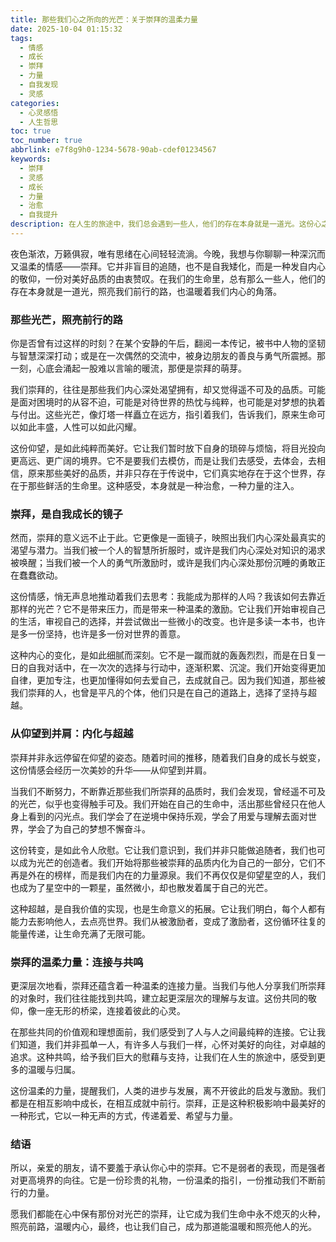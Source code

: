 ```yaml
---
title: 那些我们心之所向的光芒：关于崇拜的温柔力量
date: 2025-10-04 01:15:32
tags:
  - 情感
  - 成长
  - 崇拜
  - 力量
  - 自我发现
  - 灵感
categories:
  - 心灵感悟
  - 人生哲思
toc: true
toc_number: true
abbrlink: e7f8g9h0-1234-5678-90ab-cdef01234567
keywords:
  - 崇拜
  - 灵感
  - 成长
  - 力量
  - 治愈
  - 自我提升
description: 在人生的旅途中，我们总会遇到一些人，他们的存在本身就是一道光。这份心之所向的“崇拜”，并非盲目追随，而是一种深沉的共鸣与激励。它如何温柔地照亮我们前行的路，成为我们内心深处最柔软也最有力的支撑？本文将带你一同探索，这份情感如何化为自我成长的镜子，最终引领我们从仰望到并肩，发现并绽放属于自己的光芒。
---
```


夜色渐浓，万籁俱寂，唯有思绪在心间轻轻流淌。今晚，我想与你聊聊一种深沉而又温柔的情感——崇拜。它并非盲目的追随，也不是自我矮化，而是一种发自内心的敬仰，一份对美好品质的由衷赞叹。在我们的生命里，总有那么一些人，他们的存在本身就是一道光，照亮我们前行的路，也温暖着我们内心的角落。

### 那些光芒，照亮前行的路

你是否曾有过这样的时刻？在某个安静的午后，翻阅一本传记，被书中人物的坚韧与智慧深深打动；或是在一次偶然的交流中，被身边朋友的善良与勇气所震撼。那一刻，心底会涌起一股难以言喻的暖流，那便是崇拜的萌芽。

我们崇拜的，往往是那些我们内心深处渴望拥有，却又觉得遥不可及的品质。可能是面对困境时的从容不迫，可能是对待世界的热忱与纯粹，也可能是对梦想的执着与付出。这些光芒，像灯塔一样矗立在远方，指引着我们，告诉我们，原来生命可以如此丰盛，人性可以如此闪耀。

这份仰望，是如此纯粹而美好。它让我们暂时放下自身的琐碎与烦恼，将目光投向更高远、更广阔的境界。它不是要我们去模仿，而是让我们去感受，去体会，去相信，原来那些美好的品质，并非只存在于传说中，它们真实地存在于这个世界，存在于那些鲜活的生命里。这种感受，本身就是一种治愈，一种力量的注入。

### 崇拜，是自我成长的镜子

然而，崇拜的意义远不止于此。它更像是一面镜子，映照出我们内心深处最真实的渴望与潜力。当我们被一个人的智慧所折服时，或许是我们内心深处对知识的渴求被唤醒；当我们被一个人的勇气所激励时，或许是我们内心深处那份沉睡的勇敢正在蠢蠢欲动。

这份情感，悄无声息地推动着我们去思考：我能成为那样的人吗？我该如何去靠近那样的光芒？它不是带来压力，而是带来一种温柔的激励。它让我们开始审视自己的生活，审视自己的选择，并尝试做出一些微小的改变。也许是多读一本书，也许是多一份坚持，也许是多一份对世界的善意。

这种内心的变化，是如此细腻而深刻。它不是一蹴而就的轰轰烈烈，而是在日复一日的自我对话中，在一次次的选择与行动中，逐渐积累、沉淀。我们开始变得更加自律，更加专注，也更加懂得如何去爱自己，去成就自己。因为我们知道，那些被我们崇拜的人，也曾是平凡的个体，他们只是在自己的道路上，选择了坚持与超越。

### 从仰望到并肩：内化与超越

崇拜并非永远停留在仰望的姿态。随着时间的推移，随着我们自身的成长与蜕变，这份情感会经历一次美妙的升华——从仰望到并肩。

当我们不断努力，不断靠近那些我们所崇拜的品质时，我们会发现，曾经遥不可及的光芒，似乎也变得触手可及。我们开始在自己的生命中，活出那些曾经只在他人身上看到的闪光点。我们学会了在逆境中保持乐观，学会了用爱与理解去面对世界，学会了为自己的梦想不懈奋斗。

这份转变，是如此令人欣慰。它让我们意识到，我们并非只能做追随者，我们也可以成为光芒的创造者。我们开始将那些被崇拜的品质内化为自己的一部分，它们不再是外在的榜样，而是我们内在的力量源泉。我们不再仅仅是仰望星空的人，我们也成为了星空中的一颗星，虽然微小，却也散发着属于自己的光芒。

这种超越，是自我价值的实现，也是生命意义的拓展。它让我们明白，每个人都有能力去影响他人，去点亮世界。我们从被激励者，变成了激励者，这份循环往复的能量传递，让生命充满了无限可能。

### 崇拜的温柔力量：连接与共鸣

更深层次地看，崇拜还蕴含着一种温柔的连接力量。当我们与他人分享我们所崇拜的对象时，我们往往能找到共鸣，建立起更深层次的理解与友谊。这份共同的敬仰，像一座无形的桥梁，连接着彼此的心灵。

在那些共同的价值观和理想面前，我们感受到了人与人之间最纯粹的连接。它让我们知道，我们并非孤单一人，有许多人与我们一样，心怀对美好的向往，对卓越的追求。这种共鸣，给予我们巨大的慰藉与支持，让我们在人生的旅途中，感受到更多的温暖与归属。

这份温柔的力量，提醒我们，人类的进步与发展，离不开彼此的启发与激励。我们都是在相互影响中成长，在相互成就中前行。崇拜，正是这种积极影响中最美好的一种形式，它以一种无声的方式，传递着爱、希望与力量。

### 结语

所以，亲爱的朋友，请不要羞于承认你心中的崇拜。它不是弱者的表现，而是强者对更高境界的向往。它是一份珍贵的礼物，一份温柔的指引，一份推动我们不断前行的力量。

愿我们都能在心中保有那份对光芒的崇拜，让它成为我们生命中永不熄灭的火种，照亮前路，温暖内心，最终，也让我们自己，成为那道能温暖和照亮他人的光。